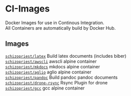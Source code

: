 # CI-Images
Docker Images for use in Continous Integration.  
All Containers are automatically build by Docker Hub.

## Images

[`schizopriest/latex`](https://hub.docker.com/r/schizopriest/latex) Build latex documents (includes biber)  
[`schizopriest/awscli`](https://hub.docker.com/r/schizopriest/awscli) awscli alpine container  
[`schizopriest/mkdocs`](https://hub.docker.com/r/schizopriest/mkdocs) mkdocs alpine container  
[`schizopriest/aglio`](https://hub.docker.com/r/schizopriest/aglio) aglio alpine container  
[`schizopriest/pandoc`](https://hub.docker.com/r/schizopriest/pandoc) Build pandoc pandoc documents  
[`schizopriest/drone-rsync`](https://hub.docker.com/r/schizopriest/drone-rsync) Rsync Plugin for drone  
[`schizopriest/gcc`](https://hub.docker.com/r/schizopriest/gcc) gcc alpine container  

